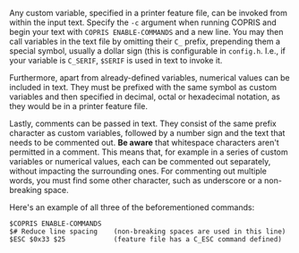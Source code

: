 Any custom variable, specified in a printer feature file, can be invoked from within the input text. Specify the `-c` argument when running COPRIS and begin your text with `COPRIS ENABLE-COMMANDS` and a new line. You may then call variables in the text file by omitting their `C_` prefix, prepending them a special symbol, usually a dollar sign (this is configurable in `config.h`. I.e., if your variable is `C_SERIF`, `$SERIF` is used in text to invoke it.

Furthermore, apart from already-defined variables, numerical values can be included in text. They must be prefixed with the same symbol as custom variables and then specified in decimal, octal or hexadecimal notation, as they would be in a printer feature file.

Lastly, comments can be passed in text. They consist of the same prefix character as custom variables, followed by a number sign and the text that needs to be commented out. **Be aware** that whitespace characters aren't permitted in a comment. This means that, for example in a series of custom variables or numerical values, each can be commented out separately, without impacting the surrounding ones. For commenting out multiple words, you must find some other character, such as underscore or a non-breaking space.

Here's an example of all three of the beforementioned commands:

```
$COPRIS ENABLE-COMMANDS
$# Reduce line spacing    (non-breaking spaces are used in this line)
$ESC $0x33 $25            (feature file has a C_ESC command defined)
```
